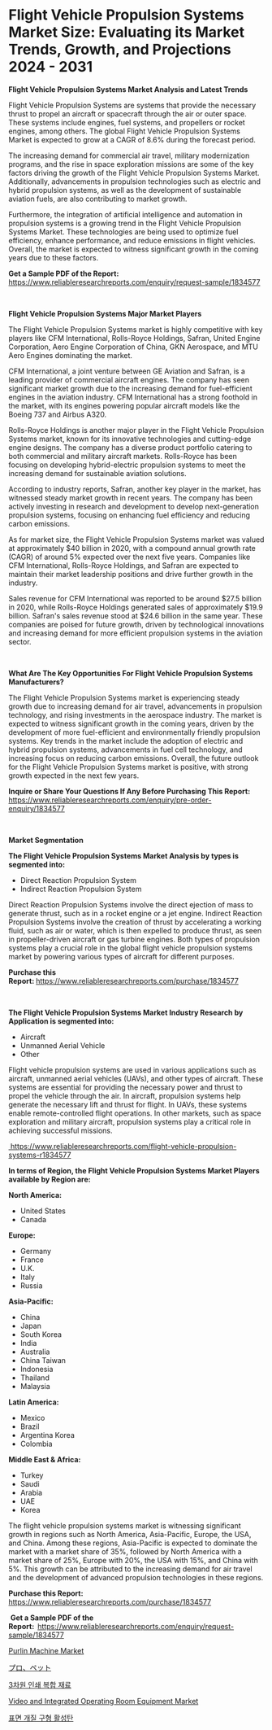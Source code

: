 <p><h1>Flight Vehicle Propulsion Systems Market Size: Evaluating its Market Trends, Growth, and Projections 2024 - 2031</h1></p><p><strong>Flight Vehicle Propulsion Systems Market Analysis and Latest Trends</strong></p>
<p><p>Flight Vehicle Propulsion Systems are systems that provide the necessary thrust to propel an aircraft or spacecraft through the air or outer space. These systems include engines, fuel systems, and propellers or rocket engines, among others. The global Flight Vehicle Propulsion Systems Market is expected to grow at a CAGR of 8.6% during the forecast period.</p><p>The increasing demand for commercial air travel, military modernization programs, and the rise in space exploration missions are some of the key factors driving the growth of the Flight Vehicle Propulsion Systems Market. Additionally, advancements in propulsion technologies such as electric and hybrid propulsion systems, as well as the development of sustainable aviation fuels, are also contributing to market growth.</p><p>Furthermore, the integration of artificial intelligence and automation in propulsion systems is a growing trend in the Flight Vehicle Propulsion Systems Market. These technologies are being used to optimize fuel efficiency, enhance performance, and reduce emissions in flight vehicles. Overall, the market is expected to witness significant growth in the coming years due to these factors.</p></p>
<p><strong>Get a Sample PDF of the Report:&nbsp;</strong> <a href="https://www.reliableresearchreports.com/enquiry/request-sample/1834577">https://www.reliableresearchreports.com/enquiry/request-sample/1834577</a></p>
<p>&nbsp;</p>
<p><strong>Flight Vehicle Propulsion Systems Major Market Players</strong></p>
<p><p>The Flight Vehicle Propulsion Systems market is highly competitive with key players like CFM International, Rolls-Royce Holdings, Safran, United Engine Corporation, Aero Engine Corporation of China, GKN Aerospace, and MTU Aero Engines dominating the market.</p><p>CFM International, a joint venture between GE Aviation and Safran, is a leading provider of commercial aircraft engines. The company has seen significant market growth due to the increasing demand for fuel-efficient engines in the aviation industry. CFM International has a strong foothold in the market, with its engines powering popular aircraft models like the Boeing 737 and Airbus A320.</p><p>Rolls-Royce Holdings is another major player in the Flight Vehicle Propulsion Systems market, known for its innovative technologies and cutting-edge engine designs. The company has a diverse product portfolio catering to both commercial and military aircraft markets. Rolls-Royce has been focusing on developing hybrid-electric propulsion systems to meet the increasing demand for sustainable aviation solutions.</p><p>According to industry reports, Safran, another key player in the market, has witnessed steady market growth in recent years. The company has been actively investing in research and development to develop next-generation propulsion systems, focusing on enhancing fuel efficiency and reducing carbon emissions.</p><p>As for market size, the Flight Vehicle Propulsion Systems market was valued at approximately $40 billion in 2020, with a compound annual growth rate (CAGR) of around 5% expected over the next five years. Companies like CFM International, Rolls-Royce Holdings, and Safran are expected to maintain their market leadership positions and drive further growth in the industry.</p><p>Sales revenue for CFM International was reported to be around $27.5 billion in 2020, while Rolls-Royce Holdings generated sales of approximately $19.9 billion. Safran's sales revenue stood at $24.6 billion in the same year. These companies are poised for future growth, driven by technological innovations and increasing demand for more efficient propulsion systems in the aviation sector.</p></p>
<p>&nbsp;</p>
<p><strong>What Are The Key Opportunities For Flight Vehicle Propulsion Systems Manufacturers?</strong></p>
<p><p>The Flight Vehicle Propulsion Systems market is experiencing steady growth due to increasing demand for air travel, advancements in propulsion technology, and rising investments in the aerospace industry. The market is expected to witness significant growth in the coming years, driven by the development of more fuel-efficient and environmentally friendly propulsion systems. Key trends in the market include the adoption of electric and hybrid propulsion systems, advancements in fuel cell technology, and increasing focus on reducing carbon emissions. Overall, the future outlook for the Flight Vehicle Propulsion Systems market is positive, with strong growth expected in the next few years.</p></p>
<p><strong>Inquire or Share Your Questions If Any Before Purchasing This Report:</strong> <a href="https://www.reliableresearchreports.com/enquiry/pre-order-enquiry/1834577">https://www.reliableresearchreports.com/enquiry/pre-order-enquiry/1834577</a></p>
<p>&nbsp;</p>
<p><strong>Market Segmentation</strong></p>
<p><strong>The Flight Vehicle Propulsion Systems Market Analysis by types is segmented into:</strong></p>
<p><ul><li>Direct Reaction Propulsion System</li><li>Indirect Reaction Propulsion System</li></ul></p>
<p><p>Direct Reaction Propulsion Systems involve the direct ejection of mass to generate thrust, such as in a rocket engine or a jet engine. Indirect Reaction Propulsion Systems involve the creation of thrust by accelerating a working fluid, such as air or water, which is then expelled to produce thrust, as seen in propeller-driven aircraft or gas turbine engines. Both types of propulsion systems play a crucial role in the global flight vehicle propulsion systems market by powering various types of aircraft for different purposes.</p></p>
<p><strong>Purchase this Report:&nbsp;</strong><a href="https://www.reliableresearchreports.com/purchase/1834577">https://www.reliableresearchreports.com/purchase/1834577</a></p>
<p>&nbsp;</p>
<p><strong>The Flight Vehicle Propulsion Systems Market Industry Research by Application is segmented into:</strong></p>
<p><ul><li>Aircraft</li><li>Unmanned Aerial Vehicle</li><li>Other</li></ul></p>
<p><p>Flight vehicle propulsion systems are used in various applications such as aircraft, unmanned aerial vehicles (UAVs), and other types of aircraft. These systems are essential for providing the necessary power and thrust to propel the vehicle through the air. In aircraft, propulsion systems help generate the necessary lift and thrust for flight. In UAVs, these systems enable remote-controlled flight operations. In other markets, such as space exploration and military aircraft, propulsion systems play a critical role in achieving successful missions.</p></p>
<p><a href="https://www.reliableresearchreports.com/flight-vehicle-propulsion-systems-r1834577">&nbsp;https://www.reliableresearchreports.com/flight-vehicle-propulsion-systems-r1834577</a></p>
<p><strong>In terms of Region, the Flight Vehicle Propulsion Systems Market Players available by Region are:</strong></p>
<p>
    <p> <strong> North America: </strong>
        <ul>
            <li>United States</li>
            <li>Canada</li>
        </ul>
        </p> 
    <p> <strong> Europe: </strong>
        <ul>
            <li>Germany</li>
            <li>France</li>
            <li>U.K.</li>
            <li>Italy</li>
            <li>Russia</li>
        </ul>
        </p> 
    <p> <strong> Asia-Pacific: </strong>
        <ul>
            <li>China</li>
            <li>Japan</li>
            <li>South Korea</li>
            <li>India</li>
            <li>Australia</li>
            <li>China Taiwan</li>
            <li>Indonesia</li>
            <li>Thailand</li>
            <li>Malaysia</li>
        </ul>
        </p> 
    <p> <strong> Latin America: </strong>
        <ul>
            <li>Mexico</li>
            <li>Brazil</li>
            <li>Argentina Korea</li>
            <li>Colombia</li>
        </ul>
        </p> 
    <p> <strong> Middle East & Africa: </strong>
        <ul>
            <li>Turkey</li>
            <li>Saudi</li>
            <li>Arabia</li>
            <li>UAE</li>
            <li>Korea</li>
        </ul>
    </p>
    </p>
<p><p>The flight vehicle propulsion systems market is witnessing significant growth in regions such as North America, Asia-Pacific, Europe, the USA, and China. Among these regions, Asia-Pacific is expected to dominate the market with a market share of 35%, followed by North America with a market share of 25%, Europe with 20%, the USA with 15%, and China with 5%. This growth can be attributed to the increasing demand for air travel and the development of advanced propulsion technologies in these regions.</p></p>
<p><strong>Purchase this Report: </strong><a href="https://www.reliableresearchreports.com/purchase/1834577">https://www.reliableresearchreports.com/purchase/1834577</a></p>
<p>&nbsp;<strong>Get a Sample PDF of the Report:&nbsp;&nbsp;</strong><a href="https://www.reliableresearchreports.com/enquiry/request-sample/1834577">https://www.reliableresearchreports.com/enquiry/request-sample/1834577</a></p>
<p><strong></strong></p>
<p><p><a href="https://github.com/YashRP12/Market-Research-Report-List-5/blob/main/purlin-machine-market.md">Purlin Machine Market</a></p><p><a href="https://github.com/VinceMarvin1/Market-Research-Report-List-1/blob/main/9726035163643.md">プロ、ペット</a></p><p><a href="https://github.com/TimmyMann6767/Market-Research-Report-List-2/blob/main/2300820176183.md">3차원 인쇄 복합 재료</a></p><p><a href="https://www.linkedin.com/pulse/global-video-integrated-operating-room-equipment-market-share-mlioc?trackingId=4dvKo0GZ9s%2FWlPBcHUkMMg%3D%3D">Video and Integrated Operating Room Equipment Market</a></p><p><a href="https://github.com/JeromeRtyau89966/Market-Research-Report-List-2/blob/main/8245312176184.md">표면 개질 구형 활성탄</a></p></p>